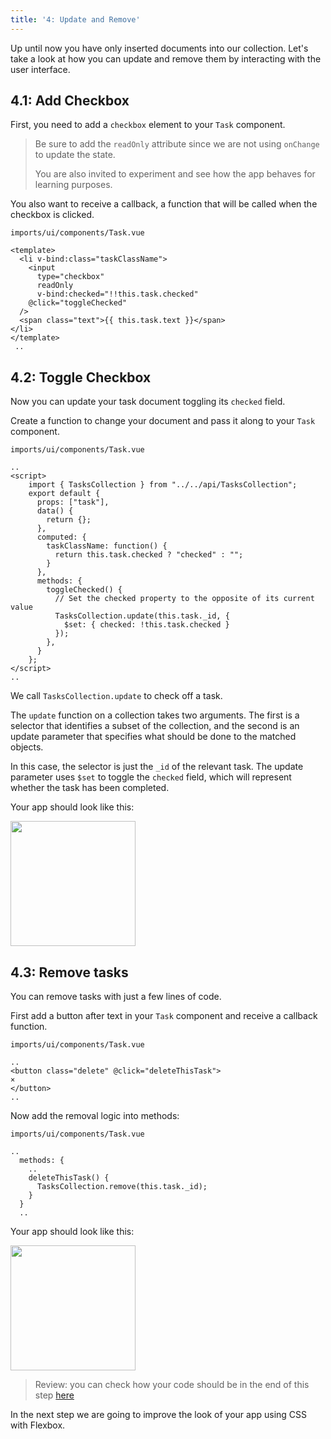 ```yaml
---
title: '4: Update and Remove'
---
```


Up until now you have only inserted documents into our collection. Let's take a look at how you can update and remove them by interacting with the user interface.

## 4.1: Add Checkbox

First, you need to add a `checkbox` element to your `Task` component.

> Be sure to add the `readOnly` attribute since we are not using `onChange` to update the state.
>
> You are also invited to experiment and see how the app behaves for learning purposes.

You also want to receive a callback, a function that will be called when the checkbox is clicked.

`imports/ui/components/Task.vue`
```vue
<template>
  <li v-bind:class="taskClassName">
    <input
      type="checkbox"
      readOnly
      v-bind:checked="!!this.task.checked"
    @click="toggleChecked"
  />
  <span class="text">{{ this.task.text }}</span>
</li>
</template>
 ..
```

## 4.2: Toggle Checkbox

Now you can update your task document toggling its `checked` field.

Create a function to change your document and pass it along to your `Task` component.

`imports/ui/components/Task.vue`
```vue
..
<script>
    import { TasksCollection } from "../../api/TasksCollection";
    export default {
      props: ["task"],
      data() {
        return {};
      },
      computed: {
        taskClassName: function() {
          return this.task.checked ? "checked" : "";
        }
      },
      methods: {
        toggleChecked() {
          // Set the checked property to the opposite of its current value
          TasksCollection.update(this.task._id, {
            $set: { checked: !this.task.checked }
          });
        },
      }
    };
</script>
..
```

We call `TasksCollection.update` to check off a task.

The `update` function on a collection takes two arguments. The first is a selector that identifies a subset of the collection, and the second is an update parameter that specifies what should be done to the matched objects.

In this case, the selector is just the `_id` of the relevant task. The update parameter uses `$set` to toggle the `checked` field, which will represent whether the task has been completed.

Your app should look like this:

<img width="200px" src="/simple-todos/assets/step04-checkbox.png"/>

## 4.3: Remove tasks

You can remove tasks with just a few lines of code.

First add a button after text in your `Task` component and receive a callback function.

`imports/ui/components/Task.vue`
```vue
..
<button class="delete" @click="deleteThisTask">
×
</button>
..
```

Now add the removal logic into methods:

`imports/ui/components/Task.vue`
```vue
..  
  methods: {
    ..
    deleteThisTask() {
      TasksCollection.remove(this.task._id);
    }
  }
  ..
```

Your app should look like this:

<img width="200px" src="/simple-todos/assets/step04-delete-button.png"/>

> Review: you can check how your code should be in the end of this step [here](https://github.com/meteor/vue-tutorial/tree/master/src/simple-todos/step04) 

In the next step we are going to improve the look of your app using CSS with Flexbox.
